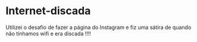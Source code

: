# Internet-discada
Utilizei o desafio de fazer a página do Instagram e fiz uma sátira de quando não tínhamos wifi e era discada !!!! 
